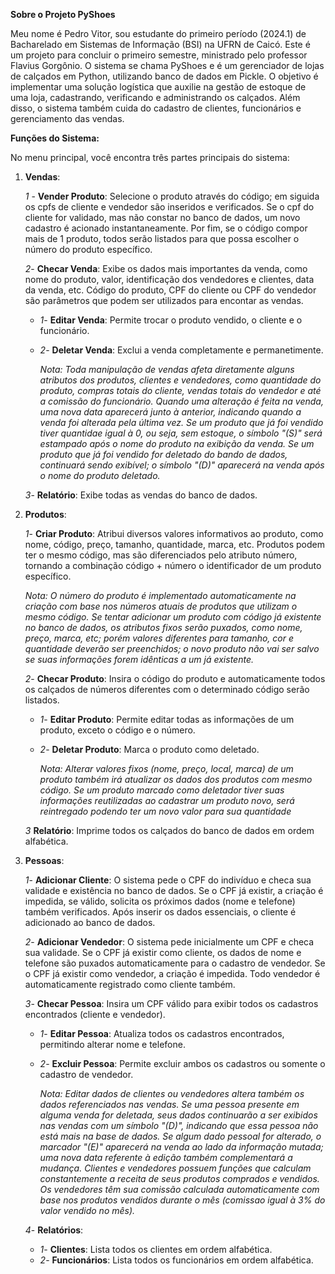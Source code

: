 
**Sobre o Projeto PyShoes**

Meu nome é Pedro Vitor, sou estudante do primeiro período (2024.1) de Bacharelado em Sistemas de Informação (BSI) na UFRN de Caicó. Este é um projeto para concluir o primeiro semestre, ministrado pelo professor Flavius Gorgônio. O sistema se chama PyShoes e é um gerenciador de lojas de calçados em Python, utilizando banco de dados em Pickle. O objetivo é implementar uma solução logística que auxilie na gestão de estoque de uma loja, cadastrando, verificando e administrando os calçados. Além disso, o sistema também cuida do cadastro de clientes, funcionários e gerenciamento das vendas.

**Funções do Sistema:**

No menu principal, você encontra três partes principais do sistema:

1. **Vendas**:
  
   *1* - **Vender Produto**: Selecione o produto através do código; em siguida os cpfs de cliente e vendedor são inseridos e verificados. Se o cpf do cliente for validado, mas não constar no banco de dados, um novo cadastro é acionado instantaneamente. Por fim, se o código compor mais de 1 produto, todos serão listados para que possa escolher o número do produto específico.

   *2*- **Checar Venda**: Exibe os dados mais importantes da venda, como nome do produto, valor, identificação dos vendedores e clientes, data da venda, etc. Código do produto, CPF do cliente ou CPF do vendedor são parâmetros que podem ser utilizados para encontar as vendas.
   - *1*- **Editar Venda**: Permite trocar o produto vendido, o cliente e o funcionário.
   - *2*- **Deletar Venda**: Exclui a venda completamente e permanetimente.
   
     *Nota: Toda manipulação de vendas afeta diretamente alguns atributos dos produtos, clientes e vendedores, como quantidade do produto, compras totais do cliente, vendas totais do vendedor e até a comissão do funcionário. Quando uma alteração é feita na venda, uma nova data aparecerá junto à anterior, indicando quando a venda foi alterada pela última vez. Se um produto que já foi vendido tiver quantidae igual à 0, ou seja, sem estoque, o símbolo "(S)" será estampado após o nome do produto na exibição da venda. Se um produto que já foi vendido for deletado do bando de dados, continuará sendo exibível; o símbolo "(D)" aparecerá na venda após o nome do produto deletado.*

   *3*- **Relatório**: Exibe todas as vendas do banco de dados.

2. **Produtos**:
   
    *1*- **Criar Produto**: Atribui diversos valores informativos ao produto, como nome, código, preço, tamanho, quantidade, marca, etc. Produtos podem ter o mesmo código, mas são diferenciados pelo atributo número, tornando a combinação código + número o identificador de um produto específico.
   
   *Nota: O número do produto é implementado automaticamente na criação com base nos números atuais de produtos que utilizam o mesmo código. Se tentar adicionar um produto com código já existente no banco de dados, os atributos fixos serão puxados, como nome, preço, marca, etc; porém valores diferentes para tamanho, cor e quantidade deverão ser preenchidos; o novo produto não vai ser salvo se suas informações forem idênticas a um já existente.*

   *2*- **Checar Produto**: Insira o código do produto e automaticamente todos os calçados de números diferentes com o determinado código serão listados.
   - *1*- **Editar Produto**: Permite editar todas as informações de um produto, exceto o código e o número.
   - *2*- **Deletar Produto**: Marca o produto como deletado.
   
     *Nota: Alterar valores fixos (nome, preço, local, marca) de um produto também irá atualizar os dados dos produtos com mesmo código. Se um produto marcado como deletador tiver suas informações reutilizadas ao cadastrar um produto novo, será reintregado podendo ter um novo valor para sua quantidade*

   *3* **Relatório**: Imprime todos os calçados do banco de dados em ordem alfabética.

5. **Pessoas**:
  
   *1*- **Adicionar Cliente**: O sistema pede o CPF do indivíduo e checa sua validade e existência no banco de dados. Se o CPF já existir, a criação é impedida, se válido, solicita os próximos dados (nome e telefone) também verificados. Após inserir os dados essenciais, o cliente é adicionado ao banco de dados.

   *2*- **Adicionar Vendedor**: O sistema pede inicialmente um CPF e checa sua validade. Se o CPF já existir como cliente, os dados de nome e telefone são puxados automaticamente para o cadastro de vendedor. Se o CPF já existir como vendedor, a criação é impedida. Todo vendedor é automaticamente registrado como cliente também.

   *3*- **Checar Pessoa**: Insira um CPF válido para exibir todos os cadastros encontrados (cliente e vendedor).
   - *1*- **Editar Pessoa**: Atualiza todos os cadastros encontrados, permitindo alterar nome e telefone.
   - *2*- **Excluir Pessoa**: Permite excluir ambos os cadastros ou somente o cadastro de vendedor.
   
      *Nota: Editar dados de clientes ou vendedores altera também os dados referenciados nas vendas. Se uma pessoa presente em alguma venda for deletada, seus dados continuarão a ser exibidos nas vendas com um símbolo "(D)", indicando que essa pessoa não está mais na base de dados. Se algum dado pessoal for alterado, o marcador "(E)" aparecerá na venda ao lado da informação mutada; uma nova data referente à edição também complementará a mudança. Clientes e vendedores possuem funções que calculam constantemente a receita de seus produtos comprados e vendidos. Os vendedores têm sua comissão calculada automaticamente com base nos produtos vendidos durante o mês (comissao igual à 3% do valor vendido no mês).*

   *4*- **Relatórios**:
    - *1*- **Clientes**: Lista todos os clientes em ordem alfabética.
    - *2*- **Funcionários**: Lista todos os funcionários em ordem alfabética.
